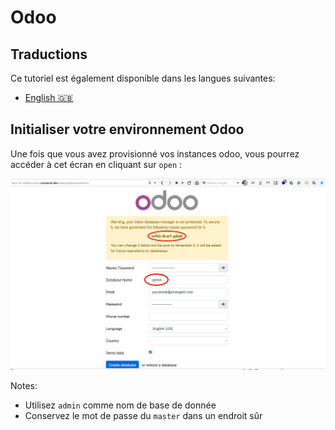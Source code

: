 # Odoo

## Traductions

Ce tutoriel est également disponible dans les langues suivantes:
* [English 🇬🇧](../../odoo.md)

## Initialiser votre environnement Odoo

Une fois que vous avez provisionné vos instances odoo, vous pourrez accéder à cet écran en cliquant sur `open` :

![odoo_init](../../../img/odoo_init.png)

Notes:
* Utilisez `admin` comme nom de base de donnée
* Conservez le mot de passe du `master` dans un endroit sûr
